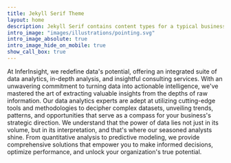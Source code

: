 ```yaml
---
title: Jekyll Serif Theme
layout: home
description: Jekyll Serif contains content types for a typical business website. The theme is fully responsive, blazing fast and artfully illustrated.
intro_image: "images/illustrations/pointing.svg"
intro_image_absolute: true
intro_image_hide_on_mobile: true
show_call_box: true
---
```


At InferInsight, we redefine data's potential, offering an integrated suite of data analytics, in-depth analysis, and insightful consulting services. With an unwavering commitment to turning data into actionable intelligence, we've mastered the art of extracting valuable insights from the depths of raw information. Our data analytics experts are adept at utilizing cutting-edge tools and methodologies to decipher complex datasets, unveiling trends, patterns, and opportunities that serve as a compass for your business's strategic direction. We understand that the power of data lies not just in its volume, but in its interpretation, and that's where our seasoned analysts shine. From quantitative analysis to predictive modeling, we provide comprehensive solutions that empower you to make informed decisions, optimize performance, and unlock your organization's true potential.
